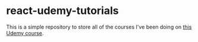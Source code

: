 # react-udemy-tutorials

This is a simple repository to store all of the courses I've been doing on [this Udemy course](https://www.udemy.com/course/gbarkhatov-react-basics-complete-latest).
